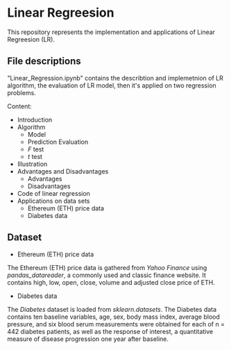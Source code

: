 # Linear Regreesion

This repository represents the implementation and applications of Linear Regreesion (LR). 

## File descriptions
"Linear_Regression.ipynb" contains the describtion and implemetnion of LR algorithm, the evaluation of LR model, then it's applied on two regression problems.

Content:
* Introduction
* Algorithm
  * Model
  * Prediction Evaluation
  * *F* test
  * *t* test
* Illustration
* Advantages and Disadvantages
    * Advantages
    * Disadvantages
* Code of linear regression
* Applications on data sets
    * Ethereum (ETH) price data
    * Diabetes data

## Dataset 

* Ethereum (ETH) price data

The Ethereum (ETH) price data is gathered from *Yahoo Finance* using *pandas_datareader*, a commonly used and classic finance website. It contains high,	low,	open,	close,	volume and	adjusted close price of ETH.

* Diabetes data

The *Diabetes* dataset is loaded from *sklearn.datasets*. The Diabetes data contains ten baseline variables, age, sex, body mass index, average blood pressure, and six blood serum measurements were obtained for each of n = 442 diabetes patients, as well as the response of interest, a quantitative measure of disease progression one year after baseline.

